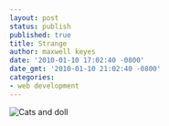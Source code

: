 ```yaml
---
layout: post
status: publish
published: true
title: Strange
author: maxwell keyes
date: '2010-01-10 17:02:40 -0800'
date_gmt: '2010-01-10 21:02:40 -0800'
categories:
- web development
---
```


![Cats and doll](/assets/images/posts/cats-and-doll-vintage.jpg "Cats and doll")
